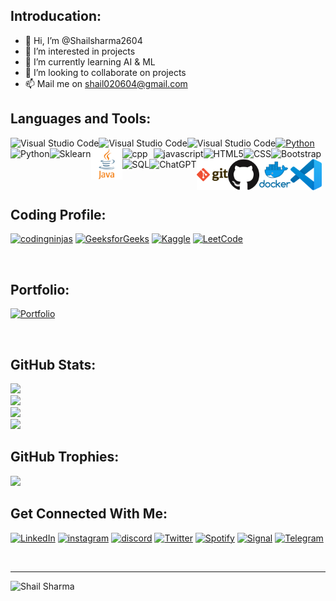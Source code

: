## Introducation:

- 👋 Hi, I’m @Shailsharma2604
- 👀 I’m interested in projects
- 🌱 I’m currently learning AI & ML
- 💞️ I’m looking to collaborate on projects
- 📫 Mail me on shail020604@gmail.com

## Languages and Tools:

[<img alt="Python" src="https://img.shields.io/badge/Python-FFD43B?style=for-the-badge&logo=python&logoColor=blue" />][Python]
[<img align="left" alt="Visual Studio Code"  src="https://img.shields.io/badge/Pandas-2C2D72?style=for-the-badge&logo=pandas&logoColor=white" />][Pandas]
[<img align="left" alt="Visual Studio Code" src="https://img.shields.io/badge/Numpy-777BB4?style=for-the-badge&logo=numpy&logoColor=white" />][Numpy]
[<img align="left" alt="Visual Studio Code" src="https://img.shields.io/badge/Matplotlib-%23ffffff.svg?style=for-the-badge&logo=Matplotlib&logoColor=black" />][Matplotlib]
[<img align="left" alt="Python" src="https://img.shields.io/badge/Flask-000000?style=for-the-badge&logo=flask&logoColor=white" />][Flask]
[<img align="left" alt="Sklearn" src="https://img.shields.io/badge/scikit_learn-F7931E?style=for-the-badge&logo=scikit-learn&logoColor=white" />][scikit-learn]
[<img align="left" alt="Java" width="50 px" src="https://raw.githubusercontent.com/github/explore/80688e429a7d4ef2fca1e82350fe8e3517d3494d/topics/java/java.png" />][Java]
[<img align="left" alt="cpp" width="50px" src="https://raw.githubusercontent.com/isocpp/logos/master/cpp_logo.png" />][cpp]
[<img align="left" alt="javascript" src="https://img.shields.io/badge/JavaScript-323330?style=for-the-badge&logo=javascript&logoColor=F7DF1E" />][javascript]
[<img align="left" alt="HTML5"  src="https://img.shields.io/badge/HTML5-E34F26?style=for-the-badge&logo=html5&logoColor=white" />][HTML5]
[<img align="left" alt="CSS" src="https://img.shields.io/badge/CSS3-1572B6?style=for-the-badge&logo=css3&logoColor=white" />][CSS]
[<img align="left" alt="Bootstrap" src="https://img.shields.io/badge/Bootstrap-563D7C?style=for-the-badge&logo=bootstrap&logoColor=white" />][Bootstrap]
[<img align="left" alt="SQL" src="https://img.shields.io/badge/Sqlite-003B57?style=for-the-badge&logo=sqlite&logoColor=white" />][sql]
[<img align="left" alt="ChatGPT" src="https://img.shields.io/badge/ChatGPT-74aa9c?style=for-the-badge&logo=openai&logoColor=white" />][ChatGPT]
[<img align="left" alt="Git" width="50px" src="https://raw.githubusercontent.com/github/explore/80688e429a7d4ef2fca1e82350fe8e3517d3494d/topics/git/git.png" />][Git]
[<img align="left" alt="GitHub" width="50px" src="https://raw.githubusercontent.com/github/explore/78df643247d429f6cc873026c0622819ad797942/topics/github/github.png" />][GitHub]
[<img align="left" alt="docker" width="50px" src="https://raw.githubusercontent.com/github/explore/80688e429a7d4ef2fca1e82350fe8e3517d3494d/topics/docker/docker.png" />][docker]
[<img align="left" alt="Visual Studio Code" width="50px" src="https://raw.githubusercontent.com/github/explore/80688e429a7d4ef2fca1e82350fe8e3517d3494d/topics/visual-studio-code/visual-studio-code.png" />][Visual Studio Code]


<br />
<br />
<br />

## Coding Profile:

<a href="https://www.naukri.com/code360/profile/a6457ca1-4e92-4209-ab7a-91e8f39c7269">![codingninjas](https://img.shields.io/badge/coding%20ninjas-DD6620?style=for-the-badge&logo=codingninjas&logoColor=white)<a/>
<a href="https://www.geeksforgeeks.org/user/shailsharma/">![GeeksforGeeks](https://img.shields.io/badge/GeeksforGeeks-298D46?style=for-the-badge&logo=geeksforgeeks&logoColor=white)<a/>
<a href="https://www.kaggle.com/shail2604">![Kaggle](https://img.shields.io/badge/Kaggle-035a7d?style=for-the-badge&logo=kaggle&logoColor=white)</a>
<a href="https://leetcode.com/u/shail020604/">![LeetCode](https://img.shields.io/badge/-LeetCode-FFA116?style=for-the-badge&logo=LeetCode&logoColor=black)</a>
<br />

<br />

## Portfolio:

<a href="https://vabisheks.my.canva.site/shail-data-analytics-protfolio">![Portfolio](https://img.shields.io/badge/Portfolio-255E63?style=for-the-badge&logo=About.me&logoColor=white)</a>
<br />

<br />

## GitHub Stats:
![](https://github-readme-stats.vercel.app/api?username=Shailsharma2604&theme=radical&hide_border=true&include_all_commits=true&count_private=true)<br/>
![](https://github-readme-streak-stats.herokuapp.com?user=Shailsharma2604&theme=radical&hide_border=true)<br/>
![](https://github-readme-stats.vercel.app/api/top-langs/?username=Shailsharma2604&theme=radical&hide_border=true&include_all_commits=true&count_private=true&layout=compact)<br/>
![](https://stats.quine.sh/Shailsharma2604/github?theme=dark)


## GitHub Trophies:
![](https://github-profile-trophy.vercel.app/?username=Shailsharma2604&theme=radical&no-frame=true&no-bg=true&margin-w=4)

## Get Connected With Me:

<a href="https://www.linkedin.com/in/shail-sharma-607175250/">![LinkedIn](https://img.shields.io/badge/linkedin-%230077B5.svg?style=for-the-badge&logo=linkedin&logoColor=white)<a/>
<a href="https://www.instagram.com/shail_sharma_2604/">![instagram](https://img.shields.io/badge/Instagram-%23E4405F.svg?style=for-the-badge&logo=Instagram&logoColor=white)<a/>
<a href="https://discord.com/users/826749398645604352">![discord](https://img.shields.io/badge/Discord-%235865F2.svg?style=for-the-badge&logo=discord&logoColor=white)<a/>
<a href="https://twitter.com/shail020604">![Twitter](https://img.shields.io/badge/Twitter-1DA1F2?style=for-the-badge&logo=twitter&logoColor=white)<a/>
<a href="https://open.spotify.com/user/31aj3pfkjgfocnwidnhs5hepcrfe?si=7lMZtkM2QK6YxtP1QQUJpg">![Spotify](https://img.shields.io/badge/Spotify-1ED760?&style=for-the-badge&logo=spotify&logoColor=white)</a>
<a href="https://signal.me/#eu/k97H4FglQMDmaATj3ZgwkIJnDmeUDN4hI3L5gWp06gwYQMHyaCNBhb0SnHLzuuiQ">![Signal](https://img.shields.io/badge/Signal-3A76F0?style=for-the-badge&logo=signal&logoColor=white)</a>
<a href="https://t.me/Shailsharma2604">![Telegram](https://img.shields.io/badge/Telegram-2CA5E0?style=for-the-badge&logo=telegram&logoColor=white)<a/>

[Visual Studio Code]: https://code.visualstudio.com/download
[Git]: https://git-scm.com/downloads
[Github]: https://desktop.github.com/
[Python]: https://www.python.org/downloads/
[HTML5]: https://en.wikipedia.org/wiki/HTML
[CSS]: https://en.wikipedia.org/wiki/CSS
[javascript]: https://en.wikipedia.org/wiki/JavaScript
[twitch]: https://www.twitch.tv/ig_frostxd
[cpp]: https://sourceforge.net/projects/orwelldevcpp/
[sql]: https://dev.mysql.com/doc/
[docker]: https://docs.docker.com
[Numpy]: https://numpy.org/doc/
[Pandas]: https://pandas.pydata.org/docs/
[Java]: https://docs.oracle.com/en/java/
[Bootstrap]: https://getbootstrap.com
[Flask]: https://flask.palletsprojects.com/en/3.0.x/
[Matplotlib]: https://matplotlib.org
[scikit-learn]: https://scikit-learn.org/stable/
[ChatGPT]: https://chatgpt.com/
<br />

---

<p align="left"> <img src="https://komarev.com/ghpvc/?username=Shailsharma2604&label=Profile%20views&color=0e75b6&style=flat" alt="Shail Sharma" /> </p>

